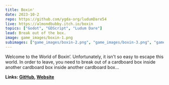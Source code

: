 ```yaml
---
title: Boxin'
date: 2023-10-2
repo: https://github.com/ygda-org/ludumDare54
live: https://almondbubby.itch.io/boxin
topics: ["Godot", "GDScript", "Ludum Dare"]
lead: Break out of the box.
image: game_images/boxin-1.png
subimages: ["game_images/boxin-2.png", "game_images/boxin-3.png", "game_images/boxin-4.jpg"]
---
```


Welcome to the World of Boxin’. Unfortunately, it isn't so easy to escape this world. In order to leave, you need to break out of a cardboard box inside another cardboard box inside another cardboard box...

**Links: [GitHub](https://github.com/ygda-org/ludumDare54),
[Website](https://almondbubby.itch.io/boxin)**
